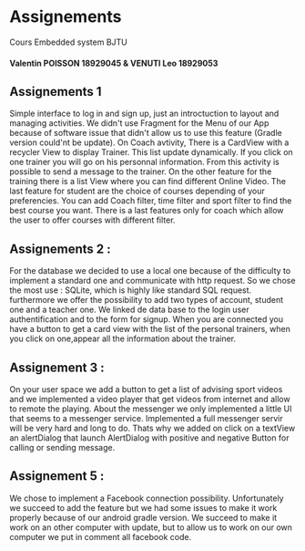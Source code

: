 # Assignements
Cours Embedded system BJTU

#### Valentin POISSON 18929045 & VENUTI Leo 18929053

## Assignements 1

Simple interface to log in and sign up, just an introctuction to layout and managing activities. We didn't use Fragment for the Menu of our App because of software issue that didn't allow us to use this feature (Gradle version could'nt be update). On Coach avtivity, There is a CardView with a recycler View to display Trainer. This list update dynamically. If you click on one trainer you will go on his personnal information. From this activity is possible to send a message to the trainer. On the other feature for the training there is a list View where you can find different Online Video. The last feature for student are the choice of courses depending of your preferencies. You can add Coach filter, time filter and sport filter to find the best course you want. There is a last features only for coach which allow the user to offer courses with different filter.

## Assignements 2 : 

For the database we decided to use a local one because of the difficulty to implement a standard one and communicate with http request. So we chose the most use : SQLite, which is highly like standard SQL request. furthermore we offer the possibility to add two types of account, student one and a teacher one. 
We linked de data base to the login user authentification and to the form for signup.
When you are connected you have a button to get a card view with the list of the personal trainers, when you click on one,appear all the information about the trainer.

## Assignement 3 :

On your user space we add a button to get a list of advising sport videos and we implemented a video player that get videos from internet and allow to remote the playing.
About the messenger we only implemented a little UI that seems to a messenger service. Implemented a full messenger servir will be very hard and long to do. Thats why we added on click on a textView an alertDialog that launch AlertDialog with positive and negative Button for calling or sending message.

## Assignement 5 :

We chose to implement a Facebook connection possibility. Unfortunately we succeed to add the feature but we had some issues to make it work properly because of our android gradle version. We succeed to make it work on an other computer with update, but to allow us to work on our own computer we put in comment all facebook code.
